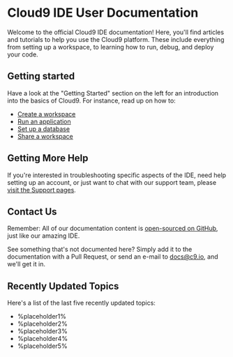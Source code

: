 # Cloud9 IDE User Documentation

Welcome to the official Cloud9 IDE documentation! Here, you'll find articles and tutorials to help you use the Cloud9 platform. These include everything from setting up a workspace, to learning how to run, debug, and deploy your code.

<!--Don't forget to check out [our YouTube channel](http://www.youtube.com/user/c9ide/videos?flow=grid&view=1) which contains videos describing many of the features of the IDE, as well as providing additional tutorials. Our videos are also available on relevant documentation pages.-->

## Getting started

Have a look at the "Getting Started" section on the left for an introduction into the basics of Cloud9.
For instance, read up on how to:

* [Create a workspace](create_a_workspace.html)
* [Run an application](run_an_application.html)
* [Set up a database](setup_a_database.html) 
* [Share a workspace](share_a_workspace.html) 

## Getting More Help

If you're interested in troubleshooting specific aspects of the IDE, need help setting up an account, or just want to chat with our support team, please [visit the Support pages](https://support.c9.io).

## Contact Us

Remember: All of our documentation content is [open-sourced on GitHub](https://github.com/c9open/docs.c9.io), just like our amazing IDE.

See something that's not documented here? Simply add it to the documentation with a Pull Request, or send an e-mail to <a href="mailto:docs@c9.io">docs@c9.io</a>, and we'll get it in.

## Recently Updated Topics

Here's a list of the last five recently updated topics:

* %placeholder1%
* %placeholder2%
* %placeholder3%
* %placeholder4%
* %placeholder5%
